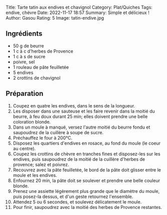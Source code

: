 Title: Tarte tatin aux endives et chavignol
Category: Plat/Quiches
Tags: endive, chèvre
Date: 2022-11-17 18:57
Summary: Simple et délicieux !
Author: Gasou
Rating: 5 
Image: tatin-endive.jpg

## Ingrédients

- 50 g de beurre
- 1 c à c d'herbes de Provence
- 1 c à s de sucre
- poivre, sel
- 1 rouleau de pâte feuilletée
- 5 endives
- 2 crottins de chavignol

## Préparation

1. Coupez en quatre les endives, dans le sens de la longueur.
2. Les disposer dans une sauteuse et les faire revenir dans la moitié du beurre, à feu doux durant 25 min; elles doivent prendre une belle coloration blonde.
3. Dans un moule à manqué, versez l'autre moitié du beurre fondu et saupoudrez de la cuillère à soupe de sucre.
4. Préchauffez le four à 200°C.
5. Disposez les quartiers d'endives en rosace, au fond du moule (le coeur au centre).
6. Coupez les crottins de chèvre en tranches fines et disposez-les sur les endives, puis saupoudrez de la moitié de la cuillère d'herbes de provence; salez et poivrez.
7. Recouvrez avec la pâte feuilletée, le bord de la pâte doit glisser entre le moule et les endives.
8. Enfournez 20 min, la pâte doit se soulever et prendre une belle couleur blonde.
9. Prenez une assiette légèrement plus grande que le diamètre du moule, puis posez-la dessus, et d'un geste retournez l'ensemble.
10. Attendez 5 ou 6 secondes, et soulevez délicatement le moule.
11. Pour finir, saupoudrez avec la moitié des herbes de Provence restantes.
